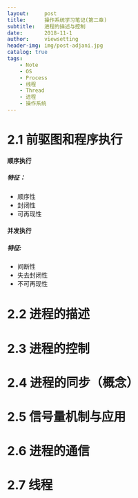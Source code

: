 ```yaml
---
layout:     post
title:      操作系统学习笔记(第二章)
subtitle:   进程的描述与控制
date:       2018-11-1
author:     viewsetting
header-img: img/post-adjani.jpg
catalog: true
tags:
    - Note
    - OS
    - Process
    - 线程
    - Thread
    - 进程
    - 操作系统
---
```


# 2.1 前驱图和程序执行

#### 顺序执行

##### 特征：

- 顺序性
- 封闭性
- 可再现性

#### 并发执行

##### 特征:

- 间断性
- 失去封闭性
- 不可再现性

# 2.2 进程的描述



# 2.3 进程的控制



# 2.4 进程的同步（概念）



# 2.5 信号量机制与应用



# 2.6 进程的通信



# 2.7 线程

 



